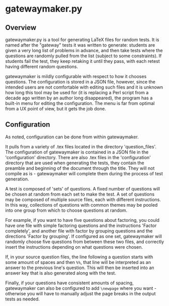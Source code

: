 # gatewaymaker.py

## Overview
gatewaymaker.py is a tool for generating LaTeX files for random tests.  It is named after the "gateway" tests it was written to generate: students are given a very long list of problems in advance, and then take tests where the questions are randomly pulled from the list (subject to some constraints).  If students fail the test, they keep retaking it until they pass, with each retest having different random questions.

gatewaymaker is mildly configurable with respect to how it chooses questions.  The configuration is stored in a JSON file, however, since  the intended users are not comfortable with editing such files and it is unknown how long this tool may be used for (it is replacing a Perl script from a decade ago written by an author long disappeared), the program has a built-in menu for editing the configuration.  The menu is far from optimal from a UX point of view, but it gets the job done.

## Configuration
As noted, configuration can be done from within gatewaymaker.

It pulls from a variety of .tex files located in the directory 'question_files'.  The configuration of gatewaymaker is contained in a JSON file in the 'configuration' directory.  There are also .tex files in the 'configuration' directory that are used when generating the tests, they contain the preamble and beginning of the document through the title.  They will not compile as is - gatewaymaker will complete them during the process of test generation.

A test is composed of 'sets' of questions.  A fixed number of questions will be chosen at random from each set to make the test.  A set of questions may be composed of multiple source files, each with different instructions.  In this way, collections of questions with common themes may be pooled into one group from which to choose questions at random.

For example, if you want to have five questions about factoring, you could have one file with simple factoring questions and the instructions 'Factor completely', and another file with factor by grouping questions and the directions 'Factor by grouping'.  If configured as one set, gatewaymaker will randomly choose five questions from between these two files, and correctly insert the instructions depending on what questions were chosen.

If, in your source question files, the line following a question starts with some amount of spaces and then `%%`, that line will be interpreted as an answer to the previous line's question.  This will then be inserted into an answer key that is also generated along with the test.

Finally, if your questions have consistent amounts of spacing, gatewaymaker can also be configured to add `\newpage` where you want - otherwise you will have to manually adjust the page breaks in the output tests as needed.
